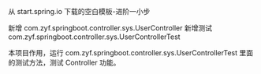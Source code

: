 从 start.spring.io 下载的空白模板-进阶一小步

新增 com.zyf.springboot.controller.sys.UserController
新增测试 com.zyf.springboot.controller.sys.UserControllerTest

本项目作用，运行 com.zyf.springboot.controller.sys.UserControllerTest 里面的测试方法，测试 Controller 功能。
